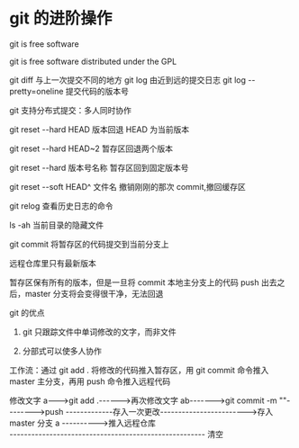 # git 的进阶操作

git is free software

git is free software distributed under the GPL

git diff 与上一次提交不同的地方
git log 由近到远的提交日志
git log --pretty=oneline 提交代码的版本号

git 支持分布式提交：多人同时协作

git reset --hard HEAD 版本回退 HEAD 为当前版本

git reset --hard HEAD~2 暂存区回退两个版本

git reset --hard 版本号名称 暂存区回到固定版本号

git reset --soft HEAD^ 文件名 撤销刚刚的那次 commit,撤回缓存区

git relog 查看历史日志的命令

ls -ah 当前目录的隐藏文件

git commit 将暂存区的代码提交到当前分支上

远程仓库里只有最新版本

暂存区保有所有的版本，但是一旦将 commit 本地主分支上的代码 push 出去之后，master 分支将会变得很干净，无法回退

git 的优点

1. git 只跟踪文件中单词修改的文字，而非文件

2. 分部式可以使多人协作

工作流：通过 git add . 将修改的代码推入暂存区，用 git commit 命令推入 master 主分支，再用 push 命令推入远程代码

修改文字 a--->git add .------>再次修改文字 ab------->git commit -m ""-------->push
-------------存入一次更改------------------------>存入 master 分支 a ---------->推入远程仓库  
------------------------------------------------------ 清空
